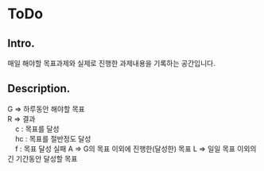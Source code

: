# ToDo
## Intro.
매일 해야할 목표과제와 실제로 진행한 과제내용을 기록하는 공간입니다.

## Description.
G => 하루동안 해야할 목표  
R => 결과  
&nbsp;&nbsp;&nbsp;&nbsp;c : 목표를 달성  
&nbsp;&nbsp;&nbsp;&nbsp;hc : 목표를 절반정도 달성   
&nbsp;&nbsp;&nbsp;&nbsp;f : 목표 달성 실패
A => G의 목표 이외에 진행한(달성한) 목표
L => 일일 목표 이외의 긴 기간동안 달성할 목표
